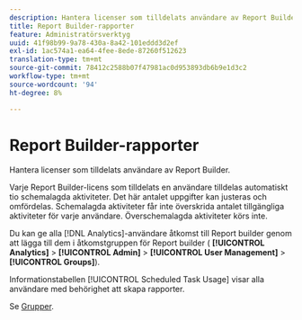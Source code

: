 ```yaml
---
description: Hantera licenser som tilldelats användare av Report Builder.
title: Report Builder-rapporter
feature: Administratörsverktyg
uuid: 41f98b99-9a78-430a-8a42-101eddd3d2ef
exl-id: 1ac574a1-ea64-4fee-8ede-87260f512623
translation-type: tm+mt
source-git-commit: 78412c2588b07f47981ac0d953893db6b9e1d3c2
workflow-type: tm+mt
source-wordcount: '94'
ht-degree: 8%

---
```


# Report Builder-rapporter

Hantera licenser som tilldelats användare av Report Builder.

Varje Report Builder-licens som tilldelats en användare tilldelas automatiskt tio schemalagda aktiviteter. Det här antalet uppgifter kan justeras och omfördelas. Schemalagda aktiviteter får inte överskrida antalet tillgängliga aktiviteter för varje användare. Överschemalagda aktiviteter körs inte.

Du kan ge alla [!DNL Analytics]-användare åtkomst till Report builder genom att lägga till dem i åtkomstgruppen för Report builder ( **[!UICONTROL Analytics]** > **[!UICONTROL Admin]** > **[!UICONTROL User Management]** > **[!UICONTROL Groups]**).

Informationstabellen [!UICONTROL Scheduled Task Usage] visar alla användare med behörighet att skapa rapporter.

Se [Grupper](/help/admin/user-management2/c-user-groups/groups.md).
